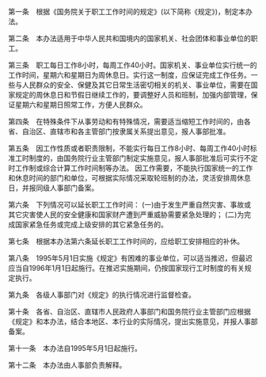 第一条　根据《国务院关于职工工作时间的规定》(以下简称《规定》)，制定本办法。

第二条　本办法适用于中华人民共和国境内的国家机关、社会团体和事业单位的职工。

第三条　职工每日工作8小时，每周工作40小时。国家机关、事业单位实行统一的工作时间，星期六和星期日为周休息日。实行这一制度，应保证完成工作任务。一些与人民群众的安全、保健及其它日常生活密切相关的机关、事业单位，需要在国家规定的周休息日和节假日继续工作的，要调整好人员和班制，加强内部管理，保证星期六和星期日照常工作，方便人民群众。

第四条　在特殊条件下从事劳动和有特殊情况，需要适当缩短工作时间的，由各省、自治区、直辖市和各主管部门按隶属关系提出意见，报人事部批准。

第五条　因工作性质或者职责限制，不能实行每日工作8小时、每周工作40小时标准工时制度的，由国务院行业主管部门制定实施意见，报人事部批准后可实行不定时工作制或综合计算工作时间制等办法。
因工作需要，不能执行国家统一的工作和休息时间的部门和单位，可根据实际情况采取轮班制的办法，灵活安排周休息日，并报同级人事部门备案。

第六条　下列情况可以延长职工工作时间：
(一)由于发生严重自然灾害、事故或其它灾害使人民的安全健康和国家财产遭到严重威胁需要紧急处理的；
(二)为完成国家紧急任务或完成上级安排的其它紧急任务的。

第七条　根据本办法第六条延长职工工作时间的，应给职工安排相应的补休。

第八条　1995年5月1日实施《规定》有困难的事业单位，可以适当推迟，但最迟应当自1996年1月1日起施行。在推迟实施期间，仍按国家现行工时制度的有关规定执行。

第九条　各级人事部门对《规定》的执行情况进行监督检查。

第十条　各省、自治区、直辖市人民政府人事部门和国务院行业主管部门应根据《规定》和本办法，结合本地区、本行业的实际情况，提出实施意见，并报人事部备案。

第十一条　本办法自1995年5月1日起施行。

第十二条　本办法由人事部负责解释。